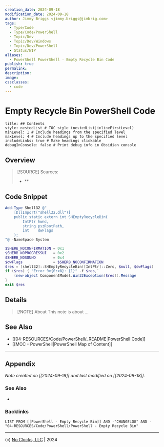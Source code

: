 ```yaml
---
creation_date: 2024-09-18
modification_date: 2024-09-18
author: Jimmy Briggs <jimmy.briggs@jimbrig.com>
tags:
  - Type/Code
  - Type/Code/PowerShell
  - Topic/Dev
  - Topic/Dev/Windows
  - Topic/Dev/PowerShell
  - Status/WIP
aliases:
  - PowerShell PowerShell - Empty Recycle Bin Code
publish: true
permalink:
description:
image:
cssclasses:
  - code
---
```


# Empty Recycle Bin PowerShell Code

```table-of-contents
title: ## Contents 
style: nestedList # TOC style (nestedList|inlineFirstLevel)
minLevel: 1 # Include headings from the specified level
maxLevel: 4 # Include headings up to the specified level
includeLinks: true # Make headings clickable
debugInConsole: false # Print debug info in Obsidian console
```

## Overview

> [!SOURCE] Sources:
> - **

## Code Snippet

```powershell
Add-Type Shell32 @"
    [DllImport("shell32.dll")]
    public static extern int SHEmptyRecycleBin(
        IntPtr hwnd,
        string pszRootPath,
        int    dwFlags
    );
"@ -NameSpace System

$SHERB_NOCONFIRMATION = 0x1
$SHERB_NOPROGRESSUI   = 0x2
$SHERB_NOSOUND        = 0x4
$dwFlags              = $SHERB_NOCONFIRMATION
$res = [shell32]::SHEmptyRecycleBin([IntPtr]::Zero, $null, $dwFlags)
if ($res) { "Error 0x{0:x8}: {1}" -f $res,`
    (new-object ComponentModel.Win32Exception($res)).Message
}
exit $res
```

## Details

> [!NOTE] About
> This note is about ...

## See Also

- [[04-RESOURCES/Code/PowerShell/_README|PowerShell Code]]
- [[MOC - PowerShell|PowerShell Map of Content]]

***

## Appendix

*Note created on [[2024-09-18]] and last modified on [[2024-09-18]].*

### See Also

- 

### Backlinks

```dataview
LIST FROM [[PowerShell - Empty Recycle Bin]] AND -"CHANGELOG" AND -"04-RESOURCES/Code/PowerShell/PowerShell - Empty Recycle Bin"
```

***

(c) [No Clocks, LLC](https://github.com/noclocks) | 2024